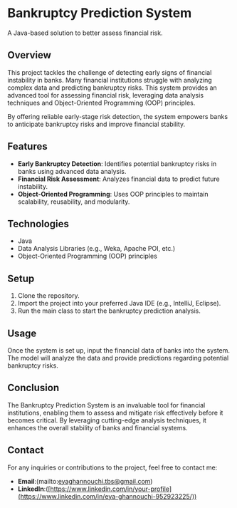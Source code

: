 # Bankruptcy Prediction System

A Java-based solution to better assess financial risk.

## Overview
This project tackles the challenge of detecting early signs of financial instability in banks. Many financial institutions struggle with analyzing complex data and predicting bankruptcy risks. This system provides an advanced tool for assessing financial risk, leveraging data analysis techniques and Object-Oriented Programming (OOP) principles.

By offering reliable early-stage risk detection, the system empowers banks to anticipate bankruptcy risks and improve financial stability.

## Features
- **Early Bankruptcy Detection**: Identifies potential bankruptcy risks in banks using advanced data analysis.
- **Financial Risk Assessment**: Analyzes financial data to predict future instability.
- **Object-Oriented Programming**: Uses OOP principles to maintain scalability, reusability, and modularity.

## Technologies
- Java
- Data Analysis Libraries (e.g., Weka, Apache POI, etc.)
- Object-Oriented Programming (OOP) principles

## Setup
1. Clone the repository.
2. Import the project into your preferred Java IDE (e.g., IntelliJ, Eclipse).
3. Run the main class to start the bankruptcy prediction analysis.

## Usage
Once the system is set up, input the financial data of banks into the system. The model will analyze the data and provide predictions regarding potential bankruptcy risks.

## Conclusion
The Bankruptcy Prediction System is an invaluable tool for financial institutions, enabling them to assess and mitigate risk effectively before it becomes critical. By leveraging cutting-edge analysis techniques, it enhances the overall stability of banks and financial systems.

## Contact
For any inquiries or contributions to the project, feel free to contact me:

- **Email**:(mailto:eyaghannouchi.tbs@gmail.com)
- **LinkedIn**:([https://www.linkedin.com/in/your-profile](https://www.linkedin.com/in/eya-ghannouchi-952923225/))
